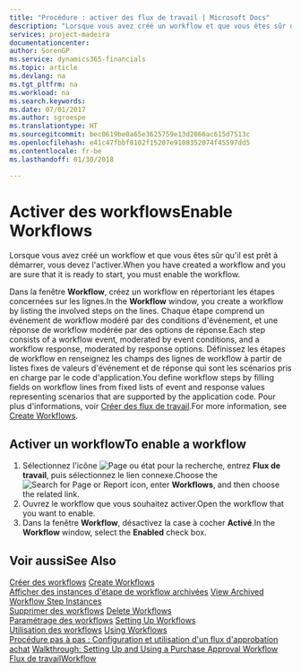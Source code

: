 ```yaml
---
title: "Procédure : activer des flux de travail | Microsoft Docs"
description: "Lorsque vous avez créé un workflow et que vous êtes sûr qu'il est prêt à démarrer, vous devez l'activer."
services: project-madeira
documentationcenter: 
author: SorenGP
ms.service: dynamics365-financials
ms.topic: article
ms.devlang: na
ms.tgt_pltfrm: na
ms.workload: na
ms.search.keywords: 
ms.date: 07/01/2017
ms.author: sgroespe
ms.translationtype: HT
ms.sourcegitcommit: bec0619be0a65e3625759e13d2866ac615d7513c
ms.openlocfilehash: e41c47fbbf8102f15207e9108352074f45597dd5
ms.contentlocale: fr-be
ms.lasthandoff: 01/30/2018

---
```

# <a name="enable-workflows"></a><span data-ttu-id="ff8dc-103">Activer des workflows</span><span class="sxs-lookup"><span data-stu-id="ff8dc-103">Enable Workflows</span></span>
<span data-ttu-id="ff8dc-104">Lorsque vous avez créé un workflow et que vous êtes sûr qu'il est prêt à démarrer, vous devez l'activer.</span><span class="sxs-lookup"><span data-stu-id="ff8dc-104">When you have created a workflow and you are sure that it is ready to start, you must enable the workflow.</span></span>  

 <span data-ttu-id="ff8dc-105">Dans la fenêtre **Workflow**, créez un workflow en répertoriant les étapes concernées sur les lignes.</span><span class="sxs-lookup"><span data-stu-id="ff8dc-105">In the **Workflow** window, you create a workflow by listing the involved steps on the lines.</span></span> <span data-ttu-id="ff8dc-106">Chaque étape comprend un événement de workflow modéré par des conditions d'événement, et une réponse de workflow modérée par des options de réponse.</span><span class="sxs-lookup"><span data-stu-id="ff8dc-106">Each step consists of a workflow event, moderated by event conditions, and a workflow response, moderated by response options.</span></span> <span data-ttu-id="ff8dc-107">Définissez les étapes de workflow en renseignez les champs des lignes de workflow à partir de listes fixes de valeurs d'événement et de réponse qui sont les scénarios pris en charge par le code d'application.</span><span class="sxs-lookup"><span data-stu-id="ff8dc-107">You define workflow steps by filling fields on workflow lines from fixed lists of event and response values representing scenarios that are supported by the application code.</span></span> <span data-ttu-id="ff8dc-108">Pour plus d'informations, voir [Créer des flux de travail](across-how-to-create-workflows.md).</span><span class="sxs-lookup"><span data-stu-id="ff8dc-108">For more information, see [Create Workflows](across-how-to-create-workflows.md).</span></span>  

## <a name="to-enable-a-workflow"></a><span data-ttu-id="ff8dc-109">Activer un workflow</span><span class="sxs-lookup"><span data-stu-id="ff8dc-109">To enable a workflow</span></span>  
1.  <span data-ttu-id="ff8dc-110">Sélectionnez l'icône ![Page ou état pour la recherche](media/ui-search/search_small.png "icône Page ou état pour la recherche"), entrez **Flux de travail**, puis sélectionnez le lien connexe.</span><span class="sxs-lookup"><span data-stu-id="ff8dc-110">Choose the ![Search for Page or Report](media/ui-search/search_small.png "Search for Page or Report icon") icon, enter **Workflows**, and then choose the related link.</span></span>  
2.  <span data-ttu-id="ff8dc-111">Ouvrez le workflow que vous souhaitez activer.</span><span class="sxs-lookup"><span data-stu-id="ff8dc-111">Open the workflow that you want to enable.</span></span>  
3.  <span data-ttu-id="ff8dc-112">Dans la fenêtre **Workflow**, désactivez la case à cocher **Activé**.</span><span class="sxs-lookup"><span data-stu-id="ff8dc-112">In the **Workflow** window, select the **Enabled** check box.</span></span>  

## <a name="see-also"></a><span data-ttu-id="ff8dc-113">Voir aussi</span><span class="sxs-lookup"><span data-stu-id="ff8dc-113">See Also</span></span>  
 <span data-ttu-id="ff8dc-114">[Créer des workflows](across-how-to-create-workflows.md) </span><span class="sxs-lookup"><span data-stu-id="ff8dc-114">[Create Workflows](across-how-to-create-workflows.md) </span></span>  
 <span data-ttu-id="ff8dc-115">[Afficher des instances d'étape de workflow archivées](across-how-to-view-archived-workflow-step-instances.md) </span><span class="sxs-lookup"><span data-stu-id="ff8dc-115">[View Archived Workflow Step Instances](across-how-to-view-archived-workflow-step-instances.md) </span></span>  
 <span data-ttu-id="ff8dc-116">[Supprimer des workflows](across-how-to-delete-workflows.md) </span><span class="sxs-lookup"><span data-stu-id="ff8dc-116">[Delete Workflows](across-how-to-delete-workflows.md) </span></span>  
 <span data-ttu-id="ff8dc-117">[Paramétrage des workflows](across-set-up-workflows.md) </span><span class="sxs-lookup"><span data-stu-id="ff8dc-117">[Setting Up Workflows](across-set-up-workflows.md) </span></span>  
 <span data-ttu-id="ff8dc-118">[Utilisation des workflows](across-use-workflows.md) </span><span class="sxs-lookup"><span data-stu-id="ff8dc-118">[Using Workflows](across-use-workflows.md) </span></span>  
 <span data-ttu-id="ff8dc-119">[Procédure pas à pas : Configuration et utilisation d'un flux d'approbation achat](walkthrough-setting-up-and-using-a-purchase-approval-workflow.md) </span><span class="sxs-lookup"><span data-stu-id="ff8dc-119">[Walkthrough: Setting Up and Using a Purchase Approval Workflow](walkthrough-setting-up-and-using-a-purchase-approval-workflow.md) </span></span>  
 [<span data-ttu-id="ff8dc-120">Flux de travail</span><span class="sxs-lookup"><span data-stu-id="ff8dc-120">Workflow</span></span>](across-workflow.md)   

